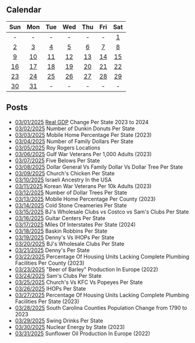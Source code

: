 ## Calendar

|Sun|Mon|Tue|Wed|Thu|Fri|Sat|
|:-:|:-:|:-:|:-:|:-:|:-:|:-:|
| - | - | - | - | - | - |[1](../../projects/economics/US_States_REAL_GDP_Change_2023-2024/)|
|[2](../../projects/restaurants/Dunkin_Donuts_Per_State/)|[3](../../projects/economics/Mobile_Home_Percent_Per_State/)|[4](../../projects/stores/Family_Dollars_Per_State/)|[5](../../projects/restaurants/Roy_Rodgers_Locations/)|[6](../../projects/history/Gulf_War_Vets_Per_State)|[7](../../projects/stores/Five_Below_Per_State/)|[8](../../projects/stores/General_Dollar_Vs_Family_Dollar_Vs_Dollar_Tree_Per_State)|
|[9](../../projects/restaurants/Churches_Chicken_Per_State/)|[10](../../projects/ethnicity/Israelis_in_USA/)|[11](../../projects/history/Korean_War_Vets_Per_State/)|[12](../../projects/stores/Dollar_Trees_Per_State/)|[13](../../projects/economics/Mobile_Home_Percent_Per_County/)|[14](../../projects/restaurants/Cold_Stones_Per_State/)|[15](../../projects/versus/BJs_Vs_Costco_Vs_Sams_Club_Per_State/)|
|[16](../../projects/stores/Guitar_Centers_Per_State/)|[17](../../projects/economics/Interstates_Per_State/)|[18](../../projects/restaurants/Baskin_Robbins_Per_State/)|[19](../../projects/versus/Dennys_Vs_IHOP_Per_State)|[20](../../projects/stores/BJs_Per_State/)|[21](../../projects/restaurants/Dennys_Per_State/)|[22](../../projects/economics/Lacking_Plumbing_Per_County/)|
|[23](../../projects/agriculture/Beer_Of_Barley_Production_Europe_2022/)|[24](../../projects/stores/Sams_Club_Per_State/)|[25](../../projects/versus/Churches_Vs_KFC_Vs_Popeyes/)|[26](../../projects/restaurants/IHOPs_Per_State/)|[27](../../projects/economics//Lacking_Plumbing_Per_State/)|[28](../../projects/history/South_Carolina_Population_Change_1790_2023/)|[29](../../projects/restaurants/Swig_Drinks_Per_State/)|
|[30](../../projects/economics/Percent_Energy_from_Nuclear_Per_State/)|[31](../../projects/agriculture/Sunflower_Oil_Production_Europe_2022/)| - | - | - | - | - |

## Posts

* [03/01/2025](../../projects/economics/US_States_REAL_GDP_Change_2023-2024/) [Real GDP](https://en.wikipedia.org/wiki/Real_gross_domestic_product) Change Per State 2023 to 2024
* [03/02/2025](../../projects/restaurants/Dunkin_Donuts_Per_State/) Number of Dunkin Donuts Per State
* [03/03/2025](../../projects/economics/Mobile_Home_Percent_Per_State/) Mobile Home Percentage Per State (2023)
* [03/04/2025](../../projects/stores/Family_Dollars_Per_State/) Number of Family Dollars Per State
* [03/05/2025](../../projects/restaurants/Roy_Rodgers_Locations/) Roy Rogers Locations
* [03/06/2025](../../projects/history/Gulf_War_Vets_Per_State) Gulf War Veterans Per 1,000 Adults (2023)
* [03/07/2025](../../projects/stores/Five_Below_Per_State/) Five Belows Per State
* [03/08/2025](../../projects/versus/General_Dollar_Vs_Family_Dollar_Vs_Dollar_Tree_Per_State) Dollar General Vs Family Dollar Vs Dollar Tree Per State
* [03/09/2025](../../projects/restaurants/Churches_Chicken_Per_State/) Church's Chicken Per State
* [03/10/2025](../../projects/ethnicity/Israelis_in_USA/) Israeli Ancestry In the USA
* [03/11/2025](../../projects/history/Korean_War_Vets_Per_State/) Korean War Veterans Per 10k Adults (2023)
* [03/12/2025](../../projects/stores/Dollar_Trees_Per_State/) Number of Dollar Trees Per State
* [03/13/2025](../../projects/economics/Mobile_Home_Percent_Per_County/) Mobile Home Percentage Per County (2023)
* [03/14/2025](../../projects/restaurants/Cold_Stones_Per_State/) Cold Stone Creameries Per State
* [03/15/2025](../../projects/versus/BJs_Vs_Costco_Vs_Sams_Club_Per_State/) BJ's Wholesale Clubs vs Costco vs Sam's Clubs Per State
* [03/16/2025](../../projects/stores/Guitar_Centers_Per_State/) Guitar Centers Per State
* [03/17/2025](../../projects/economics/Interstates_Per_State/) Miles Of Interstates Per State (2024)
* [03/18/2025](../../projects/restaurants/Baskin_Robbins_Per_State/) Baskin Robbins Per State
* [03/19/2025](../../projects/versus/Dennys_Vs_IHOP_Per_State/) Denny's Vs IHOPs Per State
* [03/20/2025](../../projects/stores/BJs_Per_State/) BJ's Wholesale Clubs Per State
* [03/21/2025](../../projects/restaurants/Dennys_Per_State/) Denny's Per State
* [03/22/2025](../../projects/economics/Lacking_Plumbing_Per_County/) Percentage Of Housing Units Lacking Complete Plumbing Facilities Per County (2023)
* [03/23/2025](../../projects/agriculture/Beer_Of_Barley_Production_Europe_2022/) "Beer of Barley" Production In Europe (2022)
* [03/24/2025](../../projects/stores/Sams_Club_Per_State/) Sam's Clubs Per State
* [03/25/2025](../../projects/versus/Churches_Vs_KFC_Vs_Popeyes/) Church's Vs KFC Vs Popeyes Per State
* [03/26/2025](../../projects/restaurants/IHOPs_Per_State/) IHOPs Per State
* [03/27/2025](../../projects/economics/Lacking_Plumbing_Per_State/) Percentage Of Housing Units Lacking Complete Plumbing Facilities Per State (2023)
* [03/28/2025](../../projects/history/South_Carolina_Population_Change_1790_2023/) South Carolina Counties Population Change from 1790 to 2023
* [03/29/2025](../../projects/restaurants/Swig_Drinks_Per_State/) Swing Drinks Per State
* [03/30/2025](../../projects/economics/Percent_Energy_from_Nuclear_Per_State/) Nuclear Energy by State (2023)
* [03/31/2025](../../projects/agriculture/Sunflower_Oil_Production_Europe_2022/) Sunflower Oil Production In Europe (2022)

